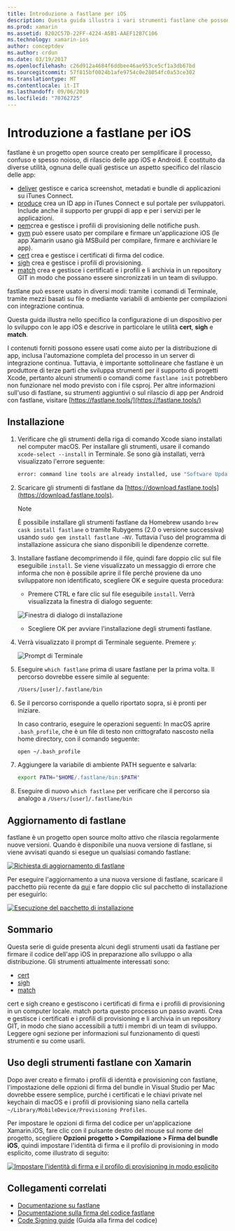 ```yaml
---
title: Introduzione a fastlane per iOS
description: Questa guida illustra i vari strumenti fastlane che possono essere usati per firmare il codice delle applicazioni iOS. Descrive come aggiornare, installare e usare gli strumenti fastlane.
ms.prod: xamarin
ms.assetid: 8202C57D-22FF-4224-A5B1-AAEF12B7C106
ms.technology: xamarin-ios
author: conceptdev
ms.author: crdun
ms.date: 03/19/2017
ms.openlocfilehash: c26d912a4684f6ddbee46ae953ce5cf1a3db67bd
ms.sourcegitcommit: 57f815bf0024b1afe9754c0e28054fc0a53ce302
ms.translationtype: MT
ms.contentlocale: it-IT
ms.lasthandoff: 09/06/2019
ms.locfileid: "70762725"
---
```

# <a name="introduction-to-fastlane-for-ios"></a>Introduzione a fastlane per iOS

fastlane è un progetto open source creato per semplificare il processo, confuso e spesso noioso, di rilascio delle app iOS e Android. È costituito da diverse utilità, ognuna delle quali gestisce un aspetto specifico del rilascio delle app:

- [deliver](https://github.com/fastlane/fastlane/tree/master/deliver#readme) gestisce e carica screenshot, metadati e bundle di applicazioni su iTunes Connect.
- [produce](https://github.com/fastlane/fastlane/tree/master/produce#readme) crea un ID app in iTunes Connect e sul portale per sviluppatori. Include anche il supporto per gruppi di app e per i servizi per le applicazioni.
- [pem](https://github.com/fastlane/fastlane/tree/master/pem#readme)crea e gestisce i profili di provisioning delle notifiche push.
- [gym](https://github.com/fastlane/fastlane/tree/master/gym#readme) può essere usato per compilare e firmare un'applicazione iOS (le app Xamarin usano già MSBuild per compilare, firmare e archiviare le app).
- [cert](https://github.com/fastlane/fastlane/tree/master/cert#readme) crea e gestisce i certificati di firma del codice. 
- [sigh](https://github.com/fastlane/fastlane/tree/master/sigh#readme) crea e gestisce i profili di provisioning.
- [match](https://github.com/fastlane/fastlane/tree/master/match#readme) crea e gestisce i certificati e i profili e li archivia in un repository GIT in modo che possano essere sincronizzati in un team di sviluppo.

fastlane può essere usato in diversi modi: tramite i comandi di Terminale, tramite mezzi basati su file o mediante variabili di ambiente per compilazioni con integrazione continua. 

Questa guida illustra nello specifico la configurazione di un dispositivo per lo sviluppo con le app iOS e descrive in particolare le utilità **cert**, **sigh** e **match**. 

I contenuti forniti possono essere usati come aiuto per la distribuzione di app, inclusa l'automazione completa del processo in un server di integrazione continua. Tuttavia, è importante sottolineare che fastlane è un produttore di terze parti che sviluppa strumenti per il supporto di progetti Xcode, pertanto alcuni strumenti o comandi come `fastlane init` potrebbero non funzionare nel modo previsto con i file csproj. Per altre informazioni sull'uso di fastlane, su strumenti aggiuntivi o sul rilascio di app per Android con fastlane, visitare [https://fastlane.tools/](https://fastlane.tools/)

<a name="Installation" />

## <a name="installation"></a>Installazione

1. Verificare che gli strumenti della riga di comando Xcode siano installati nel computer macOS. Per installare gli strumenti, usare il comando `xcode-select --install` in Terminale. Se sono già installati, verrà visualizzato l'errore seguente:

    ```bash
    error: command line tools are already installed, use "Software Update" to install updates
    ```

2. Scaricare gli strumenti di fastlane da [https://download.fastlane.tools](https://download.fastlane.tools). 

    > [!NOTE]
    > È possibile installare gli strumenti fastlane da Homebrew usando `brew cask install fastlane` o tramite Rubygems (2.0 o versione successiva) usando `sudo gem install fastlane –NV`. Tuttavia l'uso del programma di installazione assicura che siano disponibili le dipendenze corrette. 

3. Installare fastlane decomprimendo il file, quindi fare doppio clic sul file eseguibile `install`. Se viene visualizzato un messaggio di errore che informa che non è possibile aprire il file perché proviene da uno sviluppatore non identificato, scegliere OK e seguire questa procedura:
    - Premere CTRL e fare clic sul file eseguibile `install`. Verrà visualizzata la finestra di dialogo seguente:

     ![](images/fastlane-image12.png "Finestra di dialogo di installazione")

    - Scegliere OK per avviare l'installazione degli strumenti fastlane.

4. Verrà visualizzato il prompt di Terminale seguente. Premere `y`:

   ![](images/fastlane-image13.png "Prompt di Terminale")

5. Eseguire `which fastlane` prima di usare fastlane per la prima volta. Il percorso dovrebbe essere simile al seguente: 

    ```bash
    /Users/[user]/.fastlane/bin
    ```

6. Se il percorso corrisponde a quello riportato sopra, si è pronti per iniziare.

     In caso contrario, eseguire le operazioni seguenti:  In macOS aprire `.bash_profile`, che è un file di testo non crittografato nascosto nella home directory, con il comando seguente:

    ```bash
    open ~/.bash_profile
    ```

7. Aggiungere la variabile di ambiente PATH seguente e salvarla: 

    ```bash
    export PATH="$HOME/.fastlane/bin:$PATH"
    ```

8. Eseguire di nuovo `which fastlane` per verificare che il percorso sia analogo a `/Users/[user]/.fastlane/bin`

## <a name="updating-fastlane"></a>Aggiornamento di fastlane

fastlane è un progetto open source molto attivo che rilascia regolarmente nuove versioni. Quando è disponibile una nuova versione di fastlane, si viene avvisati quando si esegue un qualsiasi comando fastlane:

[![](images/fastlane-image0.png "Richiesta di aggiornamento di fastlane")](images/fastlane-image0.png#lightbox)

Per eseguire l'aggiornamento a una nuova versione di fastlane, scaricare il pacchetto più recente da [qui](https://download.fastlane.tools) e fare doppio clic sul pacchetto di installazione per eseguirlo:

[![](images/fastlane-image0a.png "Esecuzione del pacchetto di installazione")](images/fastlane-image0a.png#lightbox)

## <a name="contents"></a>Sommario

Questa serie di guide presenta alcuni degli strumenti usati da fastlane per firmare il codice dell'app iOS in preparazione allo sviluppo o alla distribuzione. Gli strumenti attualmente interessati sono:

- [cert](~/ios/deploy-test/provisioning/fastlane/cert.md)
- [sigh](~/ios/deploy-test/provisioning/fastlane/sigh.md)
- [match](~/ios/deploy-test/provisioning/fastlane/match.md)

cert e sigh creano e gestiscono i certificati di firma e i profili di provisioning in un computer locale. match porta questo processo un passo avanti. Crea e gestisce i certificati e i profili di provisioning e li archivia in un repository GIT, in modo che siano accessibili a tutti i membri di un team di sviluppo. Leggere ogni sezione per informazioni sul funzionamento di questi strumenti e su come usarli.

## <a name="using-fastlane-tools-with-xamarin"></a>Uso degli strumenti fastlane con Xamarin

Dopo aver creato e firmato i profili di identità e provisioning con fastlane, l'impostazione delle opzioni di firma del bundle in Visual Studio per Mac dovrebbe essere semplice, purché i certificati e le chiavi private nel keychain di macOS e i profili di provisioning siano nella cartella `~/Library/MobileDevice/Provisioning Profiles`.

Per impostare le opzioni di firma del codice per un'applicazione Xamarin.iOS, fare clic con il pulsante destro del mouse sul nome del progetto, scegliere **Opzioni progetto > Compilazione > Firma del bundle iOS**, quindi impostare l'identità di firma e il profilo di provisioning in modo esplicito, come illustrato di seguito:

[![](images/fastlane-image11.png "Impostare l'identità di firma e il profilo di provisioning in modo esplicito")](images/fastlane-image11.png#lightbox)

## <a name="related-links"></a>Collegamenti correlati

- [Documentazione su fastlane](https://fastlane.tools/)
- [Documentazione sulla firma del codice fastlane](https://docs.fastlane.tools/codesigning/getting-started/)
- [Code Signing guide](https://codesigning.guide/) (Guida alla firma del codice)
